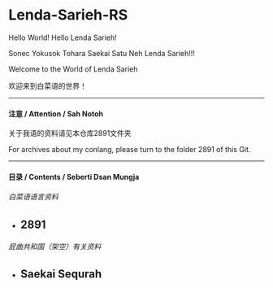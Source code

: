 # Lenda-Sarieh-RS
Hello World! Hello Lenda Sarieh!

Sonec Yokusok Tohara Saekai Satu Neh Lenda Sarieh!!!

Welcome to the World of Lenda Sarieh

欢迎来到白菜语的世界！

---

#### 注意 / Attention / Sah Notoh

关于我语的资料请见本仓库2891文件夹

For archives about my conlang, please turn to the folder 2891 of this Git.

---

#### 目录 / Contents / Seberti Dsan Mungja

###### 白菜语语言资料

- <a href="2891" style="text-decoration:none;">2891</a>
  - 

###### 屁曲共和国（架空）有关资料

- <a href="Saekai Sequrah" style="text-decoration:none;">Saekai Sequrah</a>
  - 